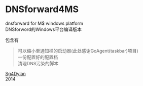 DNSforward4MS
=============

dnsforward for M$ windows platform  
DNSforword的Windows平台编译版本  

包含有  
> 可以缩小至通知栏的启动器(此处感谢GoAgent(taskbar)项目)  
> 一份配置好的配置档  
> 清理DNS污染的脚本

[Sg4Dylan](http://about.me/sg4dylan)  
2014
